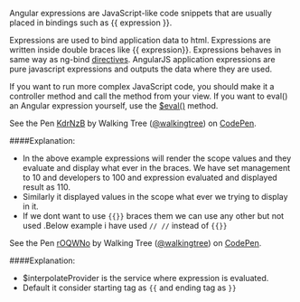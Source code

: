 Angular expressions are JavaScript-like code snippets that are usually placed in bindings such as {{ expression }}.

Expressions are used to bind application data to html. Expressions are written inside double braces like {{ expression}}. Expressions behaves in same way as ng-bind <a class="x-grid-item"  href='/slidedeck/#1. Overview/2 Core-Concepts/5. Directives' target="_blank">directives</a>. AngularJS application expressions are pure javascript expressions and outputs the data where they are used.

If you want to run more complex JavaScript code, you should make it a controller method and call the method from your view. If you want to eval() an Angular expression yourself, use the <a class="x-grid-item"  href='/slidedeck/#4. Views/2. Template/4. Expression/4. $eval' target="_blank">$eval()</a> method.
<p data-height="268" data-theme-id="0" data-slug-hash="KdrNzB" data-default-tab="result" data-user="walkingtree" class='codepen'>See the Pen <a href='http://codepen.io/walkingtree/pen/KdrNzB/'>KdrNzB</a> by Walking Tree (<a href='http://codepen.io/walkingtree'>@walkingtree</a>) on <a href='http://codepen.io'>CodePen</a>.</p>
<script async src="//assets.codepen.io/assets/embed/ei.js"></script>

####Explanation:

* In the above example expressions will render the scope values and they evaluate and display what ever in the braces.
We have set management to 10 and developers to 100 and expression evaluated and displayed result as 110.
* Similarly it displayed values in the scope what ever we trying to display in it.
* If we dont want to use `{{}}` braces them we can use any other but not used .Below example i have used `// //` instead of `{{}}`

<p data-height="268" data-theme-id="0" data-slug-hash="rOQWNo" data-default-tab="result" data-user="walkingtree" class='codepen'>See the Pen <a href='http://codepen.io/walkingtree/pen/rOQWNo/'>rOQWNo</a> by Walking Tree (<a href='http://codepen.io/walkingtree'>@walkingtree</a>) on <a href='http://codepen.io'>CodePen</a>.</p>
<script async src="//assets.codepen.io/assets/embed/ei.js"></script>

####Explanation:
* $interpolateProvider is the service where expression is evaluated.
* Default it consider starting tag as `{{` and ending tag as `}}`
